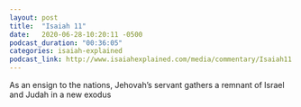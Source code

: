 ```yaml
---
layout: post
title:  "Isaiah 11"
date:   2020-06-28-10:20:11 -0500
podcast_duration: "00:36:05"
categories: isaiah-explained
podcast_link: http://www.isaiahexplained.com/media/commentary/Isaiah11.mp3
---
```

As an ensign to the nations, Jehovah’s servant gathers a remnant of Israel and Judah in a new exodus
